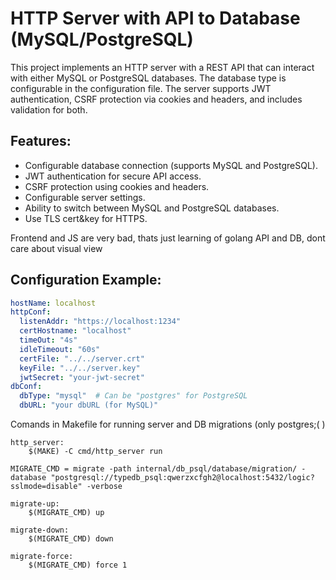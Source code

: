 # HTTP Server with API to Database (MySQL/PostgreSQL)

This project implements an HTTP server with a REST API that can interact with either MySQL or PostgreSQL databases. The database type is configurable in the configuration file. The server supports JWT authentication, CSRF protection via cookies and headers, and includes validation for both.

## Features:
- Configurable database connection (supports MySQL and PostgreSQL).
- JWT authentication for secure API access.
- CSRF protection using cookies and headers.
- Configurable server settings.
- Ability to switch between MySQL and PostgreSQL databases.
- Use TLS cert&key for HTTPS.

Frontend and JS are very bad, thats just learning of golang API and DB, dont care about visual view

## Configuration Example:

```yaml
hostName: localhost
httpConf:
  listenAddr: "https://localhost:1234"
  certHostname: "localhost"
  timeOut: "4s"
  idleTimeout: "60s"
  certFile: "../../server.crt"
  keyFile: "../../server.key"
  jwtSecret: "your-jwt-secret"
dbConf:
  dbType: "mysql"  # Can be "postgres" for PostgreSQL
  dbURL: "your dbURL (for MySQL)"
```
Comands in Makefile for running server and DB migrations (only postgres;( )

```
http_server:
	$(MAKE) -C cmd/http_server run

MIGRATE_CMD = migrate -path internal/db_psql/database/migration/ -database "postgresql://typedb_psql:qwerzxcfgh2@localhost:5432/logic?sslmode=disable" -verbose

migrate-up:
	$(MIGRATE_CMD) up

migrate-down:
	$(MIGRATE_CMD) down

migrate-force:
	$(MIGRATE_CMD) force 1
```
